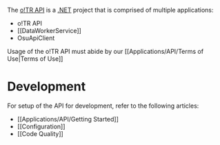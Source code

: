 The [o!TR API](https://github.com/osu-tournament-rating/otr-api) is a [.NET](https://dotnet.microsoft.com/en-us/) project that is comprised of multiple applications:

* o!TR API
* [[DataWorkerService]] 
* OsuApiClient

Usage of the o!TR API must abide by our [[Applications/API/Terms of Use|Terms of Use]]

# Development

For setup of the API for development, refer to the following articles:

- [[Applications/API/Getting Started]]
- [[Configuration]]
- [[Code Quality]]

